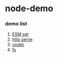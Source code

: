 # node-demo

### demo list

1. [ESM set](package.json)
2. [http serve](demo01.js)
3. [router](demo02.js)
4. [fs](demo03.js)

